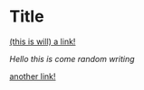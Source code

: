 # Title

[(this is will) a link!](https://something.com/(randomstuff))

*Hello this is come random writing*

[another link!](some-page.html[what-if-brackets]) 






